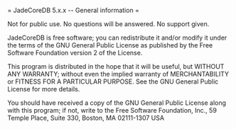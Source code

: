 = JadeCoreDB 5.x.x -- General information =
  
  Not for public use. No questions will be answered. No support given.

  JadeCoreDB is free software; you can redistribute it and/or modify
  it under the terms of the GNU General Public License as published by
  the Free Software Foundation version 2 of the License.

  This program is distributed in the hope that it will be useful,
  but WITHOUT ANY WARRANTY; without even the implied warranty of
  MERCHANTABILITY or FITNESS FOR A PARTICULAR PURPOSE.  See the
  GNU General Public License for more details.

  You should have received a copy of the GNU General Public License
  along with this program; if not, write to the Free Software
  Foundation, Inc., 59 Temple Place, Suite 330, Boston, MA  02111-1307  USA

